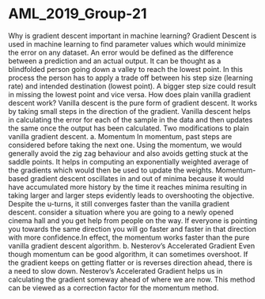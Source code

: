 # AML_2019_Group-21
Why is gradient descent important in machine learning?
Gradient Descent is used in machine learning to find parameter values which would minimize the error on any dataset. An error would be defined as the difference between a prediction and an actual output. It can be thought as a blindfolded person going down a valley to reach the lowest point. In this process the person has to apply a trade off between his step size (learning rate) and intended destination (lowest point). A bigger step size could result in missing the lowest point and vice versa.
How does plain vanilla gradient descent work?
Vanilla descent is the pure form of gradient descent. It works by taking small steps in the direction of the gradient. Vanilla descent helps in calculating the error for each of the sample in the data and then updates the same once the output has been calculated.
Two modifications to plain vanilla gradient descent.
a. Momentum
In momentum, past steps are considered before taking the next one. Using the momentum, we would generally avoid the zig zag behaviour and also avoids getting stuck at the saddle points. It helps in computing an exponentially weighted average of the gradients which would then be used to update the weights. Momentum-based gradient descent oscillates in and out of minima because it would have accumulated more history by the time it reaches minima resulting in taking larger and larger steps evidently leads to overshooting the objective. Despite the u-turns, it still converges faster than the vanilla gradient descent.
consider a situation where you are going to a newly opened cinema hall and you get help from people on the way. If everyone is pointing you towards the same direction you will go faster and faster in that direction with more confidence.In effect, the momentum works faster than the pure vanilla gradient descent algorithm.
b. Nesterov’s Accelerated Gradient
Even though momentum can be good algorithm, it can sometimes overshoot. If the gradient keeps on getting flatter or is reverses direction ahead, there is a need to slow down. Nesterov’s Accelerated Gradient helps us in calculating the gradient someway ahead of where we are now. This method can be viewed as a correction factor for the momentum method.

